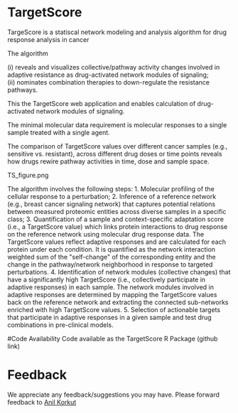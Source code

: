 # TargetScore 
TargeScore is a statiscal network modeling and analysis algorithm for drug response analysis in cancer

The algorithm 

(i) reveals and visualizes collective/pathway activity changes involved in adaptive resistance as drug-activated network modules of signaling;  
(ii) nominates combination therapies to down-regulate the resistance pathways. 

This the TargetScore web application and enables calculation of drug-activated network modules of signaling. 

The minimal molecular data requirement is molecular responses to a single sample treated with a single agent. 

The comparison of TargetScore values over different cancer samples (e.g., sensitive vs. resistant), across different drug doses or time points reveals how drugs rewire pathway activities in time, dose and sample space.

TS_figure.png

The algorithm involves the following steps: 1. Molecular profiling of the cellular response to a perturbation; 2. Inference of a reference network (e.g., breast cancer signaling network) that captures potential relations between measured proteomic entities across diverse samples in a specific class; 3. Quantification of a sample and context-specific adaptation score (i.e., a TargetScore value) which links protein interactions to drug response on the reference network using molecular drug response data. The TargetScore values reflect adaptive responses and are calculated for each protein under each condition. It is quantified as the network interaction weighted sum of the "self-change" of the corresponding entity and the change in the pathway/network neighborhood in response to targeted perturbations. 4. Identification of network modules (collective changes) that have a significantly high TargetScore (i.e., collectively participate in adaptive responses) in each sample. The network modules involved in adaptive responses are determined by mapping the TargetScore values back on the reference network and extracting the connected sub-networks enriched with high TargetScore values. 5. Selection of actionable targets that participate in adaptive responses in a given sample and test drug combinations in pre-clinical models. 

#Code Availability
Code available as the TargetScore R Package (github link)

# Feedback

We appreciate any feedback/suggestions you may have. Please forward feedback to [Anil Korkut](mailto:akorkut@mdanderson.org)
